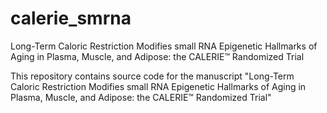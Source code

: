 # calerie_smrna
Long-Term Caloric Restriction Modifies small RNA Epigenetic Hallmarks of Aging in Plasma, Muscle, and Adipose: the CALERIE™ Randomized Trial

This repository contains source code for the manuscript "Long-Term Caloric Restriction Modifies small RNA Epigenetic Hallmarks of Aging in Plasma, Muscle, and Adipose: the CALERIE™ Randomized Trial"
